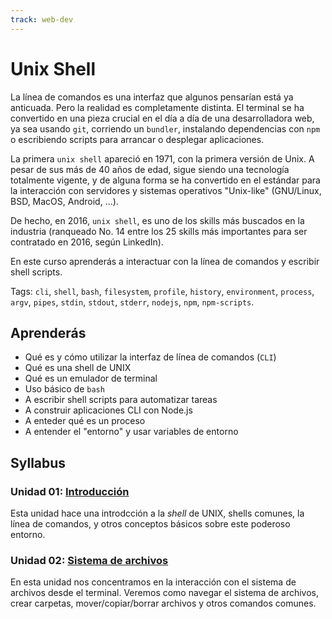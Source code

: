 ```yaml
---
track: web-dev
---
```


# Unix Shell

La línea de comandos es una interfaz que algunos pensarían está ya anticuada.
Pero la realidad es completamente distinta. El terminal se ha convertido en una
pieza crucial en el día a día de una desarrolladora web, ya sea usando `git`,
corriendo un `bundler`, instalando dependencias con `npm` o escribiendo scripts
para arrancar o desplegar aplicaciones.

La primera `unix shell` apareció en 1971, con la primera versión de Unix. A
pesar de sus más de 40 años de edad, sigue siendo una tecnología totalmente
vigente, y de alguna forma se ha convertido en el estándar para la interacción
con servidores y sistemas operativos "Unix-like" (GNU/Linux, BSD, MacOS,
Android, ...).

De hecho, en 2016, `unix shell`, es uno de los skills más buscados en la
industria (ranqueado No. 14 entre los 25 skills más importantes para ser
contratado en 2016, según LinkedIn).

En este curso aprenderás a interactuar con la línea de comandos y escribir shell
scripts.

Tags: `cli`, `shell`, `bash`, `filesystem`, `profile`, `history`, `environment`,
`process`, `argv`, `pipes`, `stdin`, `stdout`, `stderr`, `nodejs`, `npm`,
`npm-scripts`.

## Aprenderás

* Qué es y cómo utilizar la interfaz de línea de comandos (`CLI`)
* Qué es una shell de UNIX
* Qué es un emulador de terminal
* Uso básico de `bash`
* A escribir shell scripts para automatizar tareas
* A construir aplicaciones CLI con Node.js
* A enteder qué es un proceso
* A entender el "entorno" y usar variables de entorno

## Syllabus

### Unidad 01: [Introducción](01-intro)

Esta unidad hace una introdcción a la _shell_ de UNIX, shells comunes, la línea
de comandos, y otros conceptos básicos sobre este poderoso entorno.

### Unidad 02: [Sistema de archivos](02-filesystem)

En esta unidad nos concentramos en la interacción con el sistema de archivos
desde el terminal. Veremos como navegar el sistema de archivos, crear carpetas,
mover/copiar/borrar archivos y otros comandos comunes.

<!--
### Unidad 03: [Entorno / Envirnoment](03-environment)

...

### Unidad 04: [Procesos](04-process)

...

### Unidad 05: [Scripts](05-scripts)

...
-->
